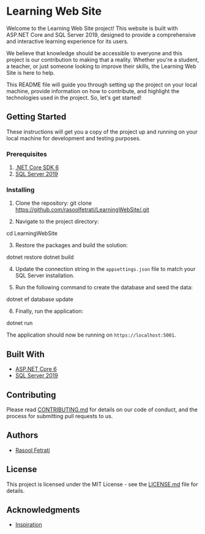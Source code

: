 # Learning Web Site

Welcome to the Learning Web Site project! This website is built with ASP.NET Core and SQL Server 2019, designed to provide a comprehensive and interactive learning experience for its users. 

We believe that knowledge should be accessible to everyone and this project is our contribution to making that a reality. Whether you're a student, a teacher, or just someone looking to improve their skills, the Learning Web Site is here to help.

This README file will guide you through setting up the project on your local machine, provide information on how to contribute, and highlight the technologies used in the project. So, let's get started!


## Getting Started

These instructions will get you a copy of the project up and running on your local machine for development and testing purposes.

### Prerequisites

1. [.NET Core SDK 6](https://dotnet.microsoft.com/download/dotnet-core)
2. [SQL Server 2019](https://www.microsoft.com/en-us/sql-server/sql-server-downloads)

### Installing

1. Clone the repository:
git clone https://github.com/rasoolfetrati/LearningWebSite/.git

2. Navigate to the project directory:

cd LearningWebSite

3. Restore the packages and build the solution:

dotnet restore
dotnet build

4. Update the connection string in the `appsettings.json` file to match your SQL Server installation.

5. Run the following command to create the database and seed the data:

dotnet ef database update

6. Finally, run the application:

dotnet run

The application should now be running on `https://localhost:5001`.

## Built With

- [ASP.NET Core 6](https://docs.microsoft.com/en-us/aspnet/core/?view=aspnetcore)
- [SQL Server 2019](https://docs.microsoft.com/en-us/sql/sql-server/?view=sql-server-ver15)

## Contributing

Please read [CONTRIBUTING.md](https://github.com/rasoolfetrati/LearningWebSite/blob/master/CONTRIBUTING.md) for details on our code of conduct, and the process for submitting pull requests to us.



## Authors

- [Rasool Fetrati](https://github.com/rasoolfetrati)

## License

This project is licensed under the MIT License - see the [LICENSE.md](https://github.com/rasoolfetrati/LearningWebSite/blob/master/LICENSE) file for details.

## Acknowledgments

- [Inspiration](https://github.com/rasoolfetrati/LearningWebSite/)

